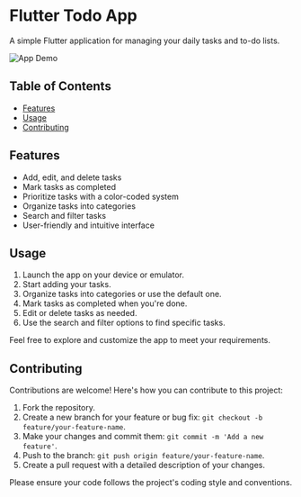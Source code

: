 # Flutter Todo App

A simple Flutter application for managing your daily tasks and to-do lists.

![App Demo](demo.gif)

## Table of Contents

- [Features](#features)
- [Usage](#usage)
- [Contributing](#contributing)


## Features

- Add, edit, and delete tasks
- Mark tasks as completed
- Prioritize tasks with a color-coded system
- Organize tasks into categories
- Search and filter tasks
- User-friendly and intuitive interface

## Usage

1. Launch the app on your device or emulator.
2. Start adding your tasks.
3. Organize tasks into categories or use the default one.
4. Mark tasks as completed when you're done.
5. Edit or delete tasks as needed.
6. Use the search and filter options to find specific tasks.

Feel free to explore and customize the app to meet your requirements.

## Contributing

Contributions are welcome! Here's how you can contribute to this project:

1. Fork the repository.
2. Create a new branch for your feature or bug fix: `git checkout -b feature/your-feature-name`.
3. Make your changes and commit them: `git commit -m 'Add a new feature'`.
4. Push to the branch: `git push origin feature/your-feature-name`.
5. Create a pull request with a detailed description of your changes.

Please ensure your code follows the project's coding style and conventions.
